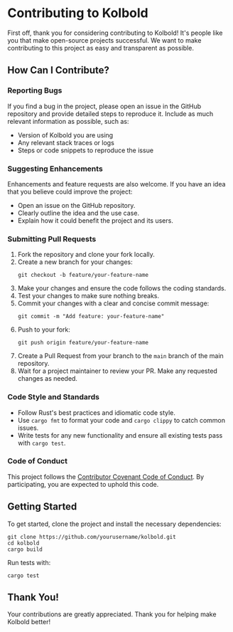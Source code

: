
# Contributing to Kolbold

First off, thank you for considering contributing to Kolbold! It's people like you that make open-source projects successful. We want to make contributing to this project as easy and transparent as possible.

## How Can I Contribute?

### Reporting Bugs
If you find a bug in the project, please open an issue in the GitHub repository and provide detailed steps to reproduce it. Include as much relevant information as possible, such as:
- Version of Kolbold you are using
- Any relevant stack traces or logs
- Steps or code snippets to reproduce the issue

### Suggesting Enhancements
Enhancements and feature requests are also welcome. If you have an idea that you believe could improve the project:
- Open an issue on the GitHub repository.
- Clearly outline the idea and the use case.
- Explain how it could benefit the project and its users.

### Submitting Pull Requests
1. Fork the repository and clone your fork locally.
2. Create a new branch for your changes:
   ```
   git checkout -b feature/your-feature-name
   ```
3. Make your changes and ensure the code follows the coding standards.
4. Test your changes to make sure nothing breaks.
5. Commit your changes with a clear and concise commit message:
   ```
   git commit -m "Add feature: your-feature-name"
   ```
6. Push to your fork:
   ```
   git push origin feature/your-feature-name
   ```
7. Create a Pull Request from your branch to the `main` branch of the main repository.
8. Wait for a project maintainer to review your PR. Make any requested changes as needed.

### Code Style and Standards
- Follow Rust's best practices and idiomatic code style.
- Use `cargo fmt` to format your code and `cargo clippy` to catch common issues.
- Write tests for any new functionality and ensure all existing tests pass with `cargo test`.

### Code of Conduct
This project follows the [Contributor Covenant Code of Conduct](https://www.contributor-covenant.org/version/2/0/code_of_conduct/). By participating, you are expected to uphold this code.

## Getting Started
To get started, clone the project and install the necessary dependencies:
```
git clone https://github.com/yourusername/kolbold.git
cd kolbold
cargo build
```

Run tests with:
```
cargo test
```

## Thank You!
Your contributions are greatly appreciated. Thank you for helping make Kolbold better!
